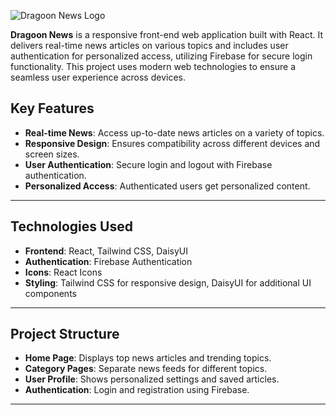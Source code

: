 ![Dragoon News Logo](https://i.ibb.co/61D8xbL/logo.png)

**Dragoon News** is a responsive front-end web application built with React. It delivers real-time news articles on various topics and includes user authentication for personalized access, utilizing Firebase for secure login functionality. This project uses modern web technologies to ensure a seamless user experience across devices.

## Key Features
- **Real-time News**: Access up-to-date news articles on a variety of topics.
- **Responsive Design**: Ensures compatibility across different devices and screen sizes.
- **User Authentication**: Secure login and logout with Firebase authentication.
- **Personalized Access**: Authenticated users get personalized content.
  
---

## Technologies Used
- **Frontend**: React, Tailwind CSS, DaisyUI
- **Authentication**: Firebase Authentication
- **Icons**: React Icons
- **Styling**: Tailwind CSS for responsive design, DaisyUI for additional UI components

---

## Project Structure
- **Home Page**: Displays top news articles and trending topics.
- **Category Pages**: Separate news feeds for different topics.
- **User Profile**: Shows personalized settings and saved articles.
- **Authentication**: Login and registration using Firebase.

---

